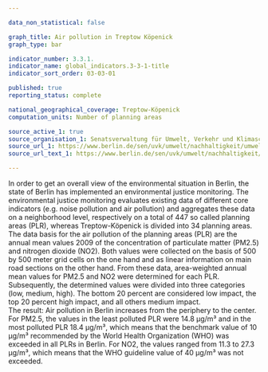 ```yaml
---

data_non_statistical: false

graph_title: Air pollution in Treptow Köpenick
graph_type: bar

indicator_number: 3.3.1.
indicator_name: global_indicators.3-3-1-title
indicator_sort_order: 03-03-01

published: true
reporting_status: complete

national_geographical_coverage: Treptow-Köpenick
computation_units: Number of planning areas

source_active_1: true
source_organisation_1: Senatsverwaltung für Umwelt, Verkehr und Klimaschutz
source_url_1: https://www.berlin.de/sen/uvk/umwelt/nachhaltigkeit/umweltgerechtigkeit/
source_url_text_1: https://www.berlin.de/sen/uvk/umwelt/nachhaltigkeit/umweltgerechtigkeit/

---
```

In order to get an overall view of the environmental situation in Berlin, the state of Berlin has implemented an environmental justice monitoring. 
The environmental justice monitoring evaluates existing data of different core indicators (e.g. noise pollution and air pollution) and aggregates these data on a neighborhood level, respectively on a total of 447 so called planning areas (PLR), whereas Treptow-Köpenick is divided into 34 planning areas.<br>                   The data basis for the air pollution of the planning areas (PLR) are the annual mean values 2009 of the concentration of particulate matter (PM2.5) and nitrogen dioxide (NO2). Both values were collected on the basis of 500 by 500 meter grid cells on the one hand and as linear information on main road sections on the other hand. From these data, area-weighted annual mean values for PM2.5 and NO2 were determined for each PLR. Subsequently, the determined values were divided into three categories (low, medium, high). The bottom 20 percent are considered low impact, the top 20 percent high impact, and all others medium impact.<br> 
The result: Air pollution in Berlin increases from the periphery to the center. For PM2.5, the values in the least polluted PLR were 14.8 μg/m³ and in the most polluted PLR 18.4 μg/m³, which means that the benchmark value of 10 μg/m³ recommended by the World Health Organization (WHO) was exceeded in all PLRs in Berlin. For NO2, the values ranged from 11.3 to 27.3 μg/m³, which means that the WHO guideline value of 40 μg/m³ was not exceeded.
